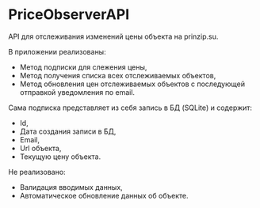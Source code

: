 # PriceObserverAPI
API для отслеживания изменений цены объекта на prinzip.su.

В приложении реализованы:
- Метод подписки для слежения цены,
- Метод получения списка всех отслеживаемых объектов,
- Метод обновления цен отслеживаемых объектов с последующей отправкой уведомления по email.

Сама подписка представляет из себя запись в БД (SQLite) и содержит:
- Id,
- Дата создания записи в БД,
- Email,
- Url объекта,
- Текущую цену объекта.

Не реализовано:
- Валидация вводимых данных,
- Автоматическое обновление данных об объекте.

